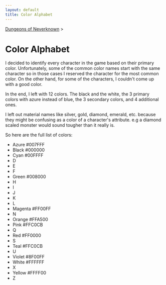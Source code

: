 ```yaml
---
layout: default
title: Color Alphabet
---
```

[Dungeons of Neverknown](/) >
# Color Alphabet

I decided to identify every character in the game based on their primary color. Unfortunately, some of the common color names start with the same character so in those cases I reserved the character for the most common color. On the other hand, for some of the characters, I couldn't come up with a good color.

In the end, I left with 12 colors. The black and the white, the 3 primary colors with azure instead of blue, the 3 secondary colors, and 4 additional ones.

I left out material names like silver, gold, diamond, emerald, etc. because they might be confusing as a color of a character's attribute. e.g a diamond scaled monster would sound tougher than it really is.

So here are the full list of colors:
* Azure #007FFF
* Black #000000
* Cyan #00FFFF
* D
* E
* F
* Green #008000
* H
* I
* J
* K
* L
* Magenta #FF00FF
* N
* Orange #FFA500
* Pink #FFC0CB
* Q
* Red #FF0000
* S
* Teal #FFC0CB
* U
* Violet #8F00FF
* White #FFFFFF
* X
* Yellow #FFFF00
* Z
